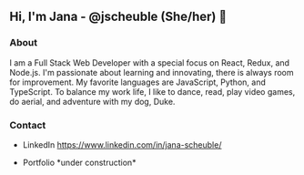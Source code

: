 ## Hi, I'm Jana - @jscheuble (She/her) 👋


### About

I am a Full Stack Web Developer with a special focus on React, Redux, and Node.js. I'm passionate about learning and innovating, there is always room for improvement. My favorite languages are JavaScript, Python, and TypeScript.
To balance my work life, I like to dance, read, play video games, do aerial, and adventure with my dog, Duke.


### Contact

* LinkedIn https://www.linkedin.com/in/jana-scheuble/

* Portfolio \*under construction\*

<!--
**jscheuble/jscheuble** is a ✨ _special_ ✨ repository because its `README.md` (this file) appears on your GitHub profile.

Here are some ideas to get you started:

- 🔭 I’m currently working on ...
- 🌱 I’m currently learning ...
- 👯 I’m looking to collaborate on ...
- 🤔 I’m looking for help with ...
- 💬 Ask me about ...
- 📫 How to reach me: ...
- 😄 Pronouns: ...
- ⚡ Fun fact: ...
-->
